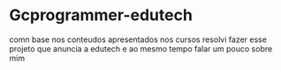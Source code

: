 # Gcprogrammer-edutech
comn base nos conteudos apresentados nos cursos resolvi fazer esse projeto que anuncia a edutech e ao mesmo tempo falar um pouco sobre mim
